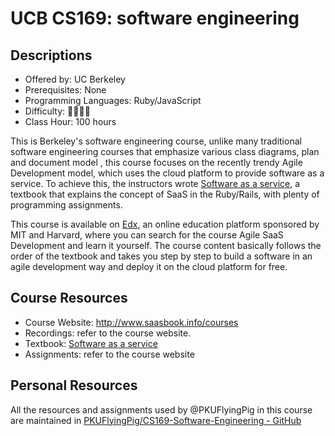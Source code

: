 # UCB CS169: software engineering

## Descriptions

- Offered by: UC Berkeley
- Prerequisites: None
- Programming Languages: Ruby/JavaScript
- Difficulty: 🌟🌟🌟🌟
- Class Hour: 100 hours

This is Berkeley's software engineering course, unlike many traditional software engineering courses that emphasize various class diagrams, plan and document model , this course focuses on the recently trendy Agile Development model, which uses the cloud platform to provide software as a service. To achieve this, the instructors wrote [Software as a service](https://github.com/PKUFlyingPig/CS169-Software-Engineering/blob/master/saasbook.pdf), a textbook that explains the concept of SaaS in the Ruby/Rails, with plenty of programming assignments.

This course is available on [Edx](https://www.edx.org/), an online education platform sponsored by MIT and Harvard, where you can search for the course Agile SaaS Development and learn it yourself. The course content basically follows the order of the textbook and takes you step by step to build a software in an agile development way and deploy it on the cloud platform for free.

## Course Resources

- Course Website: <http://www.saasbook.info/courses>
- Recordings: refer to the course website.
- Textbook: [Software as a service](https://github.com/PKUFlyingPig/CS169-Software-Engineering/blob/master/saasbook.pdf)
- Assignments: refer to the course website

## Personal Resources

All the resources and assignments used by @PKUFlyingPig in this course are maintained in [PKUFlyingPig/CS169-Software-Engineering - GitHub](https://github.com/PKUFlyingPig/CS169-Software-Engineering)